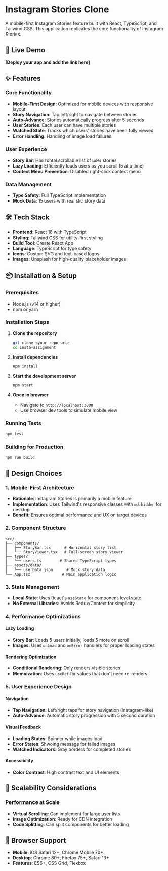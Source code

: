 # Instagram Stories Clone

A mobile-first Instagram Stories feature built with React, TypeScript, and Tailwind CSS. This application replicates the core functionality of Instagram Stories.

## 🚀 Live Demo

**[Deploy your app and add the link here]**

## ✨ Features

### Core Functionality
- **Mobile-First Design**: Optimized for mobile devices with responsive layout
- **Story Navigation**: Tap left/right to navigate between stories
- **Auto-Advance**: Stories automatically progress after 5 seconds
- **User Stories**: Each user can have multiple stories
- **Watched State**: Tracks which users' stories have been fully viewed
- **Error Handling**: Handling of image load failures

### User Experience
- **Story Bar**: Horizontal scrollable list of user stories
- **Lazy Loading**: Efficiently loads users as you scroll (5 at a time)
- **Context Menu Prevention**: Disabled right-click context menu

### Data Management
- **Type Safety**: Full TypeScript implementation
- **Mock Data**: 15 users with realistic story data

## 🛠️ Tech Stack

- **Frontend**: React 18 with TypeScript
- **Styling**: Tailwind CSS for utility-first styling
- **Build Tool**: Create React App
- **Language**: TypeScript for type safety
- **Icons**: Custom SVG and text-based logos
- **Images**: Unsplash for high-quality placeholder images

## 📦 Installation & Setup

### Prerequisites
- Node.js (v14 or higher)
- npm or yarn

### Installation Steps

1. **Clone the repository**
   ```bash
   git clone <your-repo-url>
   cd insta-assignment
   ```

2. **Install dependencies**
   ```bash
   npm install
   ```

3. **Start the development server**
   ```bash
   npm start
   ```

4. **Open in browser**
   - Navigate to `http://localhost:3000`
   - Use browser dev tools to simulate mobile view

### Running Tests
```bash
npm test
```

### Building for Production
```bash
npm run build
```

## 🎨 Design Choices

### 1. **Mobile-First Architecture**
- **Rationale**: Instagram Stories is primarily a mobile feature
- **Implementation**: Uses Tailwind's responsive classes with `md:hidden` for desktop
- **Benefit**: Ensures optimal performance and UX on target devices

### 2. **Component Structure**
```
src/
├── components/
│   ├── StoryBar.tsx      # Horizontal story list
│   └── StoryViewer.tsx   # Full-screen story viewer
├── types/
│   └── users.ts        # Shared TypeScript types
├── assets/data/
│   └── userData.json      # Mock story data
└── App.tsx              # Main application logic
```

### 3. **State Management**
- **Local State**: Uses React's `useState` for component-level state
- **No External Libraries**: Avoids Redux/Context for simplicity

### 4. **Performance Optimizations**

#### **Lazy Loading**
- **Story Bar**: Loads 5 users initially, loads 5 more on scroll
- **Images**: Uses `onLoad` and `onError` handlers for proper loading states

#### **Rendering Optimization**
- **Conditional Rendering**: Only renders visible stories
- **Memoization**: Uses `useRef` for values that don't need re-renders

### 5. **User Experience Design**

#### **Navigation**
- **Tap Navigation**: Left/right taps for story navigation (Instagram-like)
- **Auto-Advance**: Automatic story progression with 5 second duration

#### **Visual Feedback**
- **Loading States**: Spinner while images load
- **Error States**: Shwoing message for failed images
- **Watched Indicators**: Gray borders for completed stories

#### **Accessibility**
- **Color Contrast**: High contrast text and UI elements


## 🔧 Scalability Considerations

### **Performance at Scale**
- **Virtual Scrolling**: Can implement for large user lists
- **Image Optimization**: Ready for CDN integration
- **Code Splitting**: Can split components for better loading


## 📱 Browser Support

- **Mobile**: iOS Safari 12+, Chrome Mobile 70+
- **Desktop**: Chrome 80+, Firefox 75+, Safari 13+
- **Features**: ES6+, CSS Grid, Flexbox

